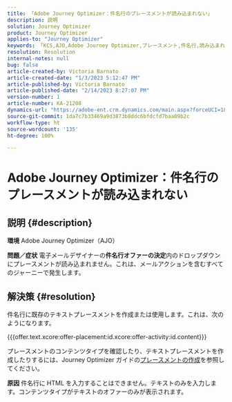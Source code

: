 ```yaml
---
title: 「Adobe Journey Optimizer：件名行のプレースメントが読み込まれない」
description: 説明
solution: Journey Optimizer
product: Journey Optimizer
applies-to: "Journey Optimizer"
keywords: 「KCS,AJO,Adobe Journey Optimizer,プレースメント,件名行,読み込まれない,コンテンツタイプ,html,テキスト」
resolution: Resolution
internal-notes: null
bug: false
article-created-by: Victoria Barnato
article-created-date: "1/3/2023 5:12:47 PM"
article-published-by: Victoria Barnato
article-published-date: "2/14/2023 8:27:07 PM"
version-number: 1
article-number: KA-21208
dynamics-url: "https://adobe-ent.crm.dynamics.com/main.aspx?forceUCI=1&pagetype=entityrecord&etn=knowledgearticle&id=1597f3d5-898b-ed11-81ad-6045bd0067ea"
source-git-commit: 1da7c7b33469a9d3873b8ddc6bfdcfd7baa09b2c
workflow-type: ht
source-wordcount: '135'
ht-degree: 100%

---
```


# Adobe Journey Optimizer：件名行のプレースメントが読み込まれない

## 説明 {#description}

<b>環境</b>
Adobe Journey Optimizer（AJO）


<b>問題／症状</b>
電子メールデザイナーの<b>件名行</b><b>オファーの決定</b>内のドロップダウンにプレースメントが読み込まれません。これは、メールアクションを含むすべてのジャーニーで発生します。


## 解決策 {#resolution}


件名行に既存のテキストプレースメントを作成または使用します。これは、次のようになります。

{{{offer.text.xcore:offer-placement:id.xcore:offer-activity:id.content}}}

プレースメントのコンテンツタイプを確認したり、テキストプレースメントを作成したりするには、Journey Optimizer ガイドの[プレースメントの作成](https://experienceleague.adobe.com/docs/journey-optimizer/using/offer-decisioning/create-components/creating-placements.html?lang=ja)を参照してください。


<b>原因</b>
件名行に HTML を入力することはできません。テキストのみを入力します。コンテンツタイプがテキストのオファーのみが表示されます。
